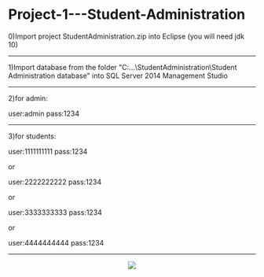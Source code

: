 # Project-1---Student-Administration

0)Import project StudentAdministration.zip into Eclipse (you will need jdk 10)

------------------------------------------------------------------------------------------

1)Import database from the folder "C:\...\\StudentAdministration\Student Administration database" 
into SQL Server 2014 Management Studio

------------------------------------------------------------------------------------------

2)for admin:

user:admin
pass:1234

------------------------------------------------------------------------------------------
3)for students:

user:1111111111
pass:1234

or

user:2222222222
pass:1234

or

user:3333333333
pass:1234

or

user:4444444444
pass:1234

------------------------------------------------------------------------------------------
<p align = "center">
<a href="https://imgflip.com/gif/1at9hq"><img src="https://github.com/ZoranKJava/gifs/blob/master/ezgif.com-video-to-gif.gif" ></a>
